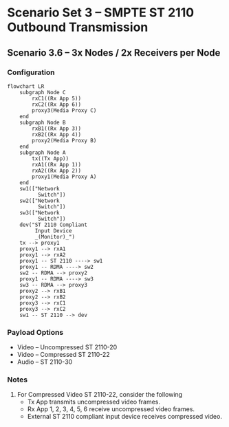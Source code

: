 # Scenario Set 3 – SMPTE ST 2110 Outbound Transmission

## Scenario 3.6 – 3x Nodes / 2x Receivers per Node

### Configuration

```mermaid
flowchart LR
    subgraph Node C
        rxC1((Rx App 5))
        rxC2((Rx App 6))
        proxy3(Media Proxy C)
    end
    subgraph Node B
        rxB1((Rx App 3))
        rxB2((Rx App 4))
        proxy2(Media Proxy B)
    end
    subgraph Node A
        tx((Tx App))
        rxA1((Rx App 1))
        rxA2((Rx App 2))
        proxy1(Media Proxy A)
    end
    sw1(["Network
          Switch"])
    sw2(["Network
          Switch"])
    sw3(["Network
          Switch"])
    dev("ST 2110 Compliant
         Input Device
         _(Monitor)_")
    tx --> proxy1
    proxy1 --> rxA1
    proxy1 --> rxA2
    proxy1 -- ST 2110 ----> sw1
    proxy1 -- RDMA ----> sw2
    sw2 -- RDMA --> proxy2
    proxy1 -- RDMA ----> sw3
    sw3 -- RDMA --> proxy3
    proxy2 --> rxB1
    proxy2 --> rxB2
    proxy3 --> rxC1
    proxy3 --> rxC2
    sw1 -- ST 2110 --> dev
```

### Payload Options

* Video – Uncompressed ST 2110-20
* Video – Compressed ST 2110-22
* Audio – ST 2110-30

### Notes

1. For Compressed Video ST 2110-22, consider the following
    * Tx App transmits uncompressed video frames.
    * Rx App 1, 2, 3, 4, 5, 6 receive uncompressed video frames.
    * External ST 2110 compliant input device receives compressed video.
